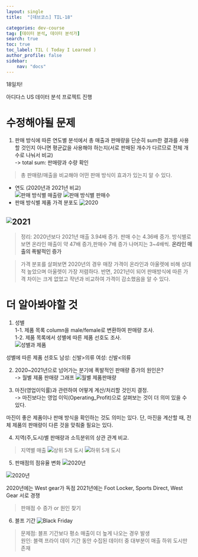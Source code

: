 ```yaml
---
layout: single
title:  "[데브코스] TIL-18"

categories: dev-course
tag: [데이터 분석, 데이터 분석가]
search: true
toc: true
toc_label: TIL ( Today I Learned )
author_profile: false
sidebar:
    nav: "docs"
---
```

18일차!  

아디다스 US 데이터 분석 프로젝트 진행

# 수정해야될 문제
1. 판매 방식에 따른 연도별 분석에서 총 매출과 판매량을 단순히 sum한 결과를 사용할 것인지 아니면 평균값을 사용해야 하는지(서로 판매된 개수가 다르므로 전체 개수로 나눠서 비교)  
  -> total sum: 판매량과 수량 확인  

> 총 판매량/매출을 비교해야 어떤 판매 방식이 효과가 있는지 알 수 있다. 

- 연도 (2020년과 2021년 비교)  
![판매 방식별 매출량](/assets/images/adidas_method1.png)
![판매 방식별 판매수](/assets/images/adidas_method2.png)
- 판매 방식별 제품 가격 분포도
![2020](/assets/images/dist_2020.png)

![2021](/assets/images/dist_2021.png)
---
> 정리: 2020년보다 2021년 매출 3.94배 증가.
판매 수는 4.36배 증가.
>방식별로 보면 온라인 매출이 약 47배 증가,판매수 7배 증가 나머지는 3~4배씩.
**온라인 매출의 폭발적인 증가**

> 가격 분포를 살펴보면 2020년의 경우 매장 가격이 온라인과 아울렛에 비해 상대적 높았으며 아울렛이 가장 저렴하다. 반면, 2021년이 되어 판매방식에 따른 가격 차이는 크게 없었고 작년과 비교하여 가격이 감소했음을 알 수 있다.


# 더 알아봐야할 것  
1. 성별  
  1-1. 제품 목록 column을 male/female로 변환하여 판매량 조사.  
  1-2. 제품 목록에서 성별에 따른 제품 선호도 조사.  
![성별과 제품](/assets/images/adidas_sex_product.png)  

성별에 따른 제품 선호도
남성: 신발>의류
여성: 신발<의류

2. 2020~2021년으로 넘어가는 분기에 폭발적인 판매량 증가의 원인은?  
-> 월별 제품 판매량 그래프
![월별 제품판매량](/assets/images/month_products.png)

3. 마진(영업이익률)과 관련하여 어떻게 계산/처리할 것인지 결정.  
-> 마진보다는 영업 이익(Operating_Profit)으로 살펴보는 것이 더 의미 있을 수 있다.  

마진이 좋은 제품이나 판매 방식을 확인하는 것도 의미는 있다. 단, 마진을 계산할 때, 전체 제품의 판매량이 다른 것을 맞춰줄 필요는 있다. 

4. 지역(주,도시)별 판매량과 소득분위의 상관 관계 비교.
> 지역별 매출
![상위 5개 도시](/assets/images/city_sale_t5.png)
![하위 5개 도시](/assets/images/city_sale_b5.png)

5. 판매점의 점유율 변화
![2020년](/assets/images/retailer2020.png)

![2020년](/assets/images/retailer2021.png)

2020년에는 West gear가 독점
2021년에는 Foot Locker, Sports Direct, West Gear 서로 경쟁

> 판매점 수 증가 or 원인 찾기

6. 블프 기간
![Black Friday](/assets/images/bf_nbf_year.png)

> 문제점: 블프 기간보다 평소 매출이 더 높게 나오는 경우 발생   
>원인: 블랙 프라이 데이 기간 동안 수집된 데이터 중 대부분이 매출 하위 도시만 존재

